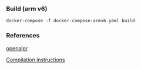 ### Build (arm v6)
	docker-compose -f docker-compose-armv6.yaml build

### References

[openalpr](https://github.com/openalpr/openalpr)

[Compilation instructions](https://github.com/openalpr/openalpr/wiki/Compilation-instructions-(Ubuntu-Linux))
